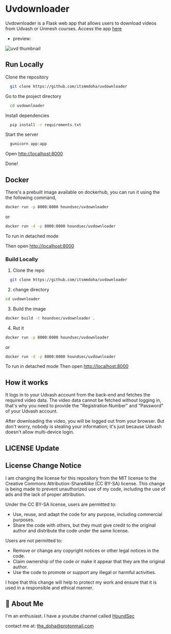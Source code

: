 # Uvdownloader

Uvdownloader is a Flask web app that allows users to download videos from Udvash or Unmesh courses.
Access the app [here](http://uvd.houndsec.net/)

- preview:

![uvd thumbnail](https://github.com/Itsmmdoha/uvdownloader/assets/70005698/bb4fe35a-e00c-4e8e-8df8-eac7082b55d5)

## Run Locally

Clone the repository

```bash
  git clone https://github.com/itsmmdoha/uvdownloader
```
Go to the project directory

```bash
  cd uvdownloader
```

Install dependencies

```bash
  pip install -r requirements.txt
```

Start the server

```bash
  gunicorn app:app
```

Open [http://localhost:8000](https://localhost:8000)

Done!

## Docker

There's a prebuilt image available on dockerhub, you can run it using the the following command,

```bash
docker run -p 8000:8000 houndsec/uvdownloader
```
or

```bash
docker run -d -p 8000:8000 houndsec/uvdownloader
```
To run in detached mode

Then open [http://localhost:8000](http://localhost:8000)

### Build Locally
1. Clone the repo

```bash
  git clone https://github.com/itsmmdoha/uvdownloader
```
2. change directory
```bash
cd uvdownloader
```
3. Build the image

```bash
docker build -t houndsec/uvdownloader .
```
4. Rut it
```bash
docker run -p 8000:8000 houndsec/uvdownloader
```
or

```bash
docker run -d -p 8000:8000 houndsec/uvdownloader
```
To run in detached mode
Then open [http://localhost:8000](http://localhost:8000)


## How it works

It logs in to your Udvash account from the back-end and fetches the required video data. The video data cannot be fetched without logging in, that's why you need to provide the "Registration Number" and "Password" of your Udvash account.

After downloading the video, you will be logged out from your browser. But don't worry, nobody is stealing your information; it's just because Udvash doesn't allow multi-device login.

## LICENSE Update
## License Change Notice

I am changing the license for this repository from the MIT license to the Creative Commons Attribution-ShareAlike (CC BY-SA) license. This change is being made to prevent unauthorized use of my code, including the use of ads and the lack of proper attribution.

Under the CC BY-SA license, users are permitted to:

* Use, reuse, and adapt the code for any purpose, including commercial purposes.
* Share the code with others, but they must give credit to the original author and distribute the code under the same license.

Users are not permitted to:

* Remove or change any copyright notices or other legal notices in the code.
* Claim ownership of the code or make it appear that they are the original author.
* Use the code to promote or support any illegal or harmful activities.

I hope that this change will help to protect my work and ensure that it is used in a responsible and ethical manner.


## 🚀 About Me
I'm an enthusiast.
I have a youtube channel called [HoundSec](https://youtube.com/@HoundSec)

contact me at: <the_doha@protonmail.com>
